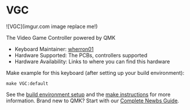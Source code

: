 # VGC

![VGC](imgur.com image replace me!)

The Video Game Controller powered by QMK

* Keyboard Maintainer: [wherron01](https://github.com/wherron01)
* Hardware Supported: The PCBs, controllers supported
* Hardware Availability: Links to where you can find this hardware

Make example for this keyboard (after setting up your build environment):

    make VGC:default

See the [build environment setup](https://docs.qmk.fm/#/getting_started_build_tools) and the [make instructions](https://docs.qmk.fm/#/getting_started_make_guide) for more information. Brand new to QMK? Start with our [Complete Newbs Guide](https://docs.qmk.fm/#/newbs).
